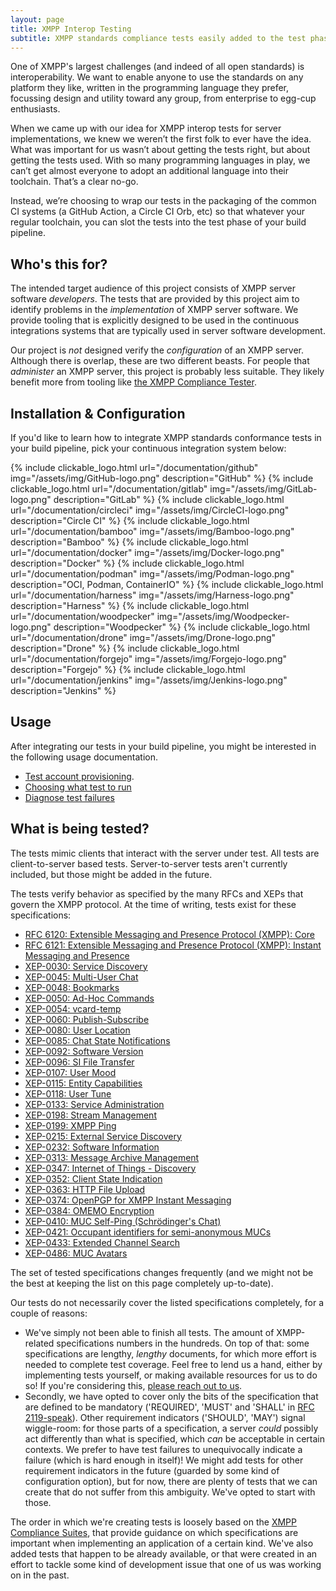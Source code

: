 ```yaml
---
layout: page
title: XMPP Interop Testing
subtitle: XMPP standards compliance tests easily added to the test phase of your build pipeline
---
```


One of XMPP's largest challenges (and indeed of all open standards) is interoperability. We want to enable anyone to use the standards on any platform they like, written in the programming language they prefer, focussing design and utility toward any group, from enterprise to egg-cup enthusiasts.

When we came up with our idea for XMPP interop tests for server implementations, we knew we weren’t the first folk to ever have the idea. What was important for us wasn’t about getting the tests right, but about getting the tests used. With so many programming languages in play, we can’t get almost everyone to adopt an additional language into their toolchain. That’s a clear no-go.

Instead, we’re choosing to wrap our tests in the packaging of the common CI systems (a GitHub Action, a Circle CI Orb, etc) so that whatever your regular toolchain, you can slot the tests into the test phase of your build pipeline.

## Who's this for?

The intended target audience of this project consists of XMPP server software _developers_. The tests that are provided by this project aim to identify problems in the _implementation_ of XMPP server software.  We provide tooling that is explicitly designed to be used in the continuous integrations systems that are typically used in server software development.

Our project is _not_ designed verify the _configuration_ of an XMPP server. Although there is overlap, these are two different beasts. For people that _administer_ an XMPP server, this project is probably less suitable. They likely benefit more from tooling like [the XMPP Compliance Tester](https://compliance.conversations.im/).

## Installation & Configuration

If you'd like to learn how to integrate XMPP standards conformance tests in your build pipeline, pick your continuous integration system below:

<div style="display:grid; grid-template-columns: repeat(auto-fit, minmax(150px, 1fr)); gap: 0.5em;">
{% include clickable_logo.html url="/documentation/github" img="/assets/img/GitHub-logo.png" description="GitHub" %}
{% include clickable_logo.html url="/documentation/gitlab" img="/assets/img/GitLab-logo.png" description="GitLab" %}
{% include clickable_logo.html url="/documentation/circleci" img="/assets/img/CircleCI-logo.png" description="Circle CI" %}
{% include clickable_logo.html url="/documentation/bamboo" img="/assets/img/Bamboo-logo.png" description="Bamboo" %}
{% include clickable_logo.html url="/documentation/docker" img="/assets/img/Docker-logo.png" description="Docker" %}
{% include clickable_logo.html url="/documentation/podman" img="/assets/img/Podman-logo.png" description="OCI, Podman, ContainerIO" %}
{% include clickable_logo.html url="/documentation/harness" img="/assets/img/Harness-logo.png" description="Harness" %}
{% include clickable_logo.html url="/documentation/woodpecker" img="/assets/img/Woodpecker-logo.png" description="Woodpecker" %}
{% include clickable_logo.html url="/documentation/drone" img="/assets/img/Drone-logo.png" description="Drone" %}
{% include clickable_logo.html url="/documentation/forgejo" img="/assets/img/Forgejo-logo.png" description="Forgejo" %}
{% include clickable_logo.html url="/documentation/jenkins" img="/assets/img/Jenkins-logo.png" description="Jenkins" %}
</div>

## Usage

After integrating our tests in your build pipeline, you might be interested in the following usage documentation.

- [Test account provisioning](/documentation/provisioning-accounts).
- [Choosing what test to run](/documentation/selecting-tests)
- [Diagnose test failures](/documentation/diagnose-test-failures)

## What is being tested?

The tests mimic clients that interact with the server under test. All tests are client-to-server based tests. Server-to-server tests aren't currently included, but those might be added in the future.

The tests verify behavior as specified by the many RFCs and XEPs that govern the XMPP protocol. At the time of writing, tests exist for these specifications:

- [RFC 6120: Extensible Messaging and Presence Protocol (XMPP): Core](https://datatracker.ietf.org/doc/html/rfc6120)
- [RFC 6121: Extensible Messaging and Presence Protocol (XMPP): Instant Messaging and Presence](https://datatracker.ietf.org/doc/html/rfc6121)
- [XEP-0030: Service Discovery](https://xmpp.org/extensions/xep-0030.html)
- [XEP-0045: Multi-User Chat](https://xmpp.org/extensions/xep-0045.html)
- [XEP-0048: Bookmarks](https://xmpp.org/extensions/xep-0048.html)
- [XEP-0050: Ad-Hoc Commands](https://xmpp.org/extensions/xep-0050.html)
- [XEP-0054: vcard-temp](https://xmpp.org/extensions/xep-0054.html)
- [XEP-0060: Publish-Subscribe](https://xmpp.org/extensions/xep-0060.html)
- [XEP-0080: User Location](https://xmpp.org/extensions/xep-0080.html)
- [XEP-0085: Chat State Notifications](https://xmpp.org/extensions/xep-0085.html)
- [XEP-0092: Software Version](https://xmpp.org/extensions/xep-0092.html)
- [XEP-0096: SI File Transfer](https://xmpp.org/extensions/xep-0096.html)
- [XEP-0107: User Mood](https://xmpp.org/extensions/xep-0107.html)
- [XEP-0115: Entity Capabilities](https://xmpp.org/extensions/xep-0115.html)
- [XEP-0118: User Tune](https://xmpp.org/extensions/xep-0118.html)
- [XEP-0133: Service Administration](https://xmpp.org/extensions/xep-0133.html)
- [XEP-0198: Stream Management](https://xmpp.org/extensions/xep-0198.html)
- [XEP-0199: XMPP Ping](https://xmpp.org/extensions/xep-0199.html)
- [XEP-0215: External Service Discovery](https://xmpp.org/extensions/xep-0215.html)
- [XEP-0232: Software Information](https://xmpp.org/extensions/xep-0232.html)
- [XEP-0313: Message Archive Management](https://xmpp.org/extensions/xep-0313.html)
- [XEP-0347: Internet of Things - Discovery](https://xmpp.org/extensions/xep-0347.html)
- [XEP-0352: Client State Indication](https://xmpp.org/extensions/xep-0352.html)
- [XEP-0363: HTTP File Upload](https://xmpp.org/extensions/xep-0363.html)
- [XEP-0374: OpenPGP for XMPP Instant Messaging](https://xmpp.org/extensions/xep-0374.html)
- [XEP-0384: OMEMO Encryption](https://xmpp.org/extensions/xep-0384.html)
- [XEP-0410: MUC Self-Ping (Schrödinger's Chat)](https://xmpp.org/extensions/xep-0410.html)
- [XEP-0421: Occupant identifiers for semi-anonymous MUCs](https://xmpp.org/extensions/xep-0421.html)
- [XEP-0433: Extended Channel Search](https://xmpp.org/extensions/xep-0433.html)
- [XEP-0486: MUC Avatars](https://xmpp.org/extensions/xep-0486.html)

The set of tested specifications changes frequently (and we might not be the best at keeping the list on this page completely up-to-date).

Our tests do not necessarily cover the listed specifications completely, for a couple of reasons:
- We've simply not been able to finish all tests. The amount of XMPP-related specifications numbers in the hundreds. On top of that: some specifications are lengthy, _lengthy_ documents, for which more effort is needed to complete test coverage. Feel free to lend us a hand, either by implementing tests yourself, or making available resources for us to do so! If you're considering this, [please reach out to us](/contact).
- Secondly, we have opted to cover only the bits of the specification that are defined to be mandatory ('REQUIRED', 'MUST' and 'SHALL' in [RFC 2119-speak](https://datatracker.ietf.org/doc/html/rfc2119)). Other requirement indicators ('SHOULD', 'MAY') signal wiggle-room: for those parts of a specification, a server _could_ possibly act differently than what is specified, which _can_ be acceptable in certain contexts. We prefer to have test failures to unequivocally indicate a failure (which is hard enough in itself)! We might add tests for other requirement indicators in the future (guarded by some kind of configuration option), but for now, there are plenty of tests that we can create that do not suffer from this ambiguity. We've opted to start with those.

The order in which we're creating tests is loosely based on the [XMPP Compliance Suites](https://xmpp.org/about/compliance-suites/), that provide guidance on which specifications are important when implementing an application of a certain kind. We've also added tests that happen to be already available, or that were created in an effort to tackle some kind of development issue that one of us was working on in the past.
